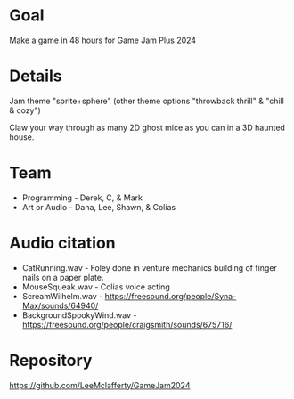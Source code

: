 # Goal

Make a game in 48 hours for Game Jam Plus 2024

# Details

Jam theme "sprite+sphere" (other theme options "throwback thrill" & "chill & cozy")

Claw your way through as many 2D ghost mice as you can in a 3D haunted house.

# Team

- Programming - Derek, C, & Mark
- Art or Audio - Dana, Lee, Shawn, & Colias

# Audio citation

- CatRunning.wav - Foley done in venture mechanics building of finger nails on a paper plate.
- MouseSqueak.wav - Colias voice acting
- ScreamWilhelm.wav - https://freesound.org/people/Syna-Max/sounds/64940/
- BackgroundSpookyWind.wav - https://freesound.org/people/craigsmith/sounds/675716/

# Repository

https://github.com/LeeMclafferty/GameJam2024
